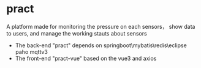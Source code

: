 # pract
A platform made for monitoring the pressure on each sensors， show data to users, and manage the working stauts about sensors

+ The back-end "pract" depends on springboot\mybatis\redis\eclipse paho mqttv3
+ The front-end "pract-vue" based on the vue3 and axios
